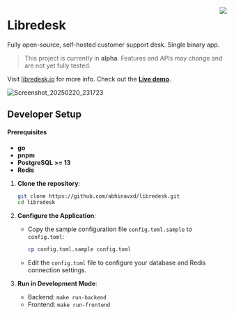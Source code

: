 <a href="https://zerodha.tech"><img src="https://zerodha.tech/static/images/github-badge.svg" align="right" /></a>


# Libredesk

Fully open-source, self-hosted customer support desk. Single binary app.

> This project is currently in **alpha**. Features and APIs may change and are not yet fully tested.

Visit [libredesk.io](https://libredesk.io) for more info. Check out the [**Live demo**](https://demo.libredesk.io/).

![Screenshot_20250220_231723](https://github.com/user-attachments/assets/55e0ec68-b624-4442-8387-6157742da253)


## Developer Setup

#### Prerequisites

- **go**
- **pnpm**
- **PostgreSQL >= 13**
- **Redis**

1. **Clone the repository**:

   ```bash
   git clone https://github.com/abhinavxd/libredesk.git
   cd libredesk
   ```

2. **Configure the Application**:

   - Copy the sample configuration file `config.toml.sample` to `config.toml`:
    
       ```bash
       cp config.toml.sample config.toml
       ```
   - Edit the `config.toml` file to configure your database and Redis connection settings.

3. **Run in Development Mode**:

   - Backend: `make run-backend`
   - Frontend: `make run-frontend`

